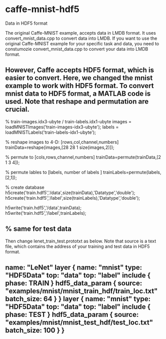 # caffe-mnist-hdf5
Data in HDF5 format 


The original Caffe-MNIST example, accepts data in LMDB format. It uses convert_mnist_data.cpp to convert data into LMDB.
If you want to use the original Caffe-MNIST example for your specific task and data, you need to constumozie convert_mnist_data.cpp 
to convert your data into LMDB format. 

However, Caffe accepts HDF5 format, which is easier to convert. Here, we changed the mnist example to work with HDF5 format.
To convert mnist data to HDF5 format, a MATLAB code is used. Note that reshape and permutation are crucial.
----------------------------------------------------------------------------
% train-images.idx3-ubyte / train-labels.idx1-ubyte
images = loadMNISTImages('train-images-idx3-ubyte');
labels = loadMNISTLabels('train-labels-idx1-ubyte');
 
% reshape images to 4-D: [rows,col,channel,numbers]
trainData=reshape(images,[28 28 1 size(images,2)]);

% permute to [cols,rows,channel,numbers]
trainData=permute(trainData,[2 1 3 4]);

% permute lables to [labels, number of labels ]
trainLabels=permute(labels,[2,1]);

% create database
h5create('train.hdf5','/data',size(trainData),'Datatype','double');
h5create('train.hdf5','/label',size(trainLabels),'Datatype','double');

h5write('train.hdf5','/data',trainData);
h5write('train.hdf5','/label',trainLabels);

% same for test data
--------------------------------------------------------------------------------------

Then change lenet_train_test.prototxt as below.
Note that source is a text file, which contains the address of your training and test data in HDF5 format.

name: "LeNet"
layer {
  name: "mnist"
  type: "HDF5Data"
  top: "data"
  top: "label"
  include {
    phase: TRAIN
  }
  hdf5_data_param {
    source: "examples/mnist/mnist_train_hdf/train_loc.txt"
    batch_size: 64
  }
}
layer {
  name: "mnist"
  type: "HDF5Data"
  top: "data"
  top: "label"
  include {
    phase: TEST
  }
  hdf5_data_param {
    source: "examples/mnist/mnist_test_hdf/test_loc.txt"
    batch_size: 100
  }
}
-----------------------------------------------------------------------------





